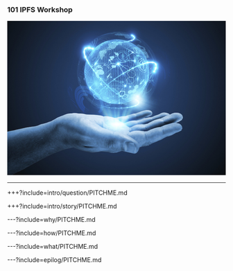 ### 101 IPFS Workshop

![global_systems_at_hand](assets/image/global_systems_at_hand.jpg)

---

+++?include=intro/question/PITCHME.md

+++?include=intro/story/PITCHME.md

---?include=why/PITCHME.md

---?include=how/PITCHME.md

---?include=what/PITCHME.md

---?include=epilog/PITCHME.md

